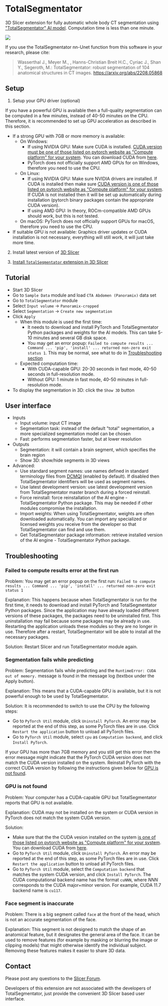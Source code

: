 # TotalSegmentator

3D Slicer extension for fully automatic whole body CT segmentation using ["TotalSegmentator" AI model](https://github.com/wasserth/TotalSegmentator). Computation time is less than one minute.

![](Screenshot01.jpg)

If you use the TotalSegmentator nn-Unet function from this software in your research, please cite:

> Wasserthal J., Meyer M., , Hanns-Christian Breit H.C., Cyriac J., Shan Y., Segeroth, M.: TotalSegmentator: robust segmentation of 104 anatomical structures in CT images. https://arxiv.org/abs/2208.05868

## Setup

1. Setup your GPU driver (optional)

If you have a powerful GPU is available then a full-quality segmentation can be computed in a few minutes, instead of 40-50 minutes on the CPU. Therefore, it is recommended to set up GPU acceleration as described in this section.

- If a strong GPU with 7GB or more memory is available:
  - On Windows:
    - If using NVIDIA GPU: Make sure CUDA is installed. [CUDA version must be one of those listed on pytorch website as "Compute platform" for your system](https://pytorch.org/get-started/locally/). You can download CUDA from [here](https://developer.nvidia.com/cuda-downloads).
    - PyTorch does not officially support AMD GPUs for on Windows, therefore you need to use the CPU.
  - On Linux:
    - If using NVIDIA GPU: Make sure NVIDIA drivers are installed. If CUDA is installed then make sure [CUDA version is one of those listed on pytorch website as "Compute platform" for your system](https://pytorch.org/get-started/locally/). If CUDA is not installed then it will be set up automatically during installation (pytorch binary packages contain the appropriate CUDA version).
    - If using AMD GPU: In theory, ROCm-compatible AMD GPUs should work, but this is not tested.
  - On macOS: PyTorch does not officially support GPUs for macOS, therefore you need to use the CPU.
- If suitable GPU is not available: Graphics driver updates or CUDA installation is not necessary, everything will still work, it will just take more time.

2. Install latest version of [3D Slicer](https://slicer.readthedocs.io/en/latest/user_guide/getting_started.html#installing-3d-slicer)

3. [Install `TotalSegmentator` extension in 3D Slicer](https://slicer.readthedocs.io/en/latest/user_guide/extensions_manager.html#install-extensions)

## Tutorial

- Start 3D Slicer
- Go to `Sample Data` module and load `CTA Abdomen (Panoramix)` data set
- Go to `TotalSegmentator` module
- Select `Input volume` -> `Panoramix-cropped`
- Select `Segmentation` -> `Create new segmentation`
- Click `Apply`
  - When this module is used the first time:
    - It needs to download and install PyTorch and TotalSegmentator Python packages and weights for the AI models. This can take 5-10 minutes and several GB disk space.
    - You may get an error popup: `Failed to compute results ... Command ... 'pip', 'install' ... returned non-zero exit status 1`. This may be normal, see what to do in [Troubleshooting section](#failed-to-compute-results-error-at-the-first-run)
  - Expected computation time:
    - With CUDA-capable GPU: 20-30 seconds in fast mode, 40-50 seconds in full-resolution mode.
    - Without GPU: 1 minute in fast mode, 40-50 minutes in full-resolution mode.
- To display the segmentation in 3D: click the `Show 3D` button

## User interface

- Inputs
  - Input volume: input CT image
  - Segmentation task: instead of the default "total" segmentation, a more specialized segmentation model can be chosen
  - Fast: performs segmentation faster, but at lower resolution
- Outputs
  - Segmentation: it will contain a brain segment, which specifies the brain region
  - Show 3D: show/hide segments in 3D views
- Advanced:
  - Use standard segment names: use names defined in standard terminology files from [DCMQI](https://github.com/QIICR/dcmqi) (enabled by default). If disabled then TotalSegmentator identifiers will be used as segment names.
  - Use latest development version: use latest development version from TotalSegmentator master branch during a forced reinstall. 
  - Force reinstall: force reinstallation of the AI engine - TotalSegmentator Python package. This may be needed if other modules compromise the installation.
  - Import weights: When using TotalSegmentator, weights are often downloaded automatically. You can import any specialized or licensed weights you receive from the developer so that TotalSegmentator can find and use them.  
  - Get TotalSegmentator package information: retrieve installed version of the AI engine - TotalSegmentator Python package.

## Troubleshooting

### Failed to compute results error at the first run

Problem: You may get an error popup on the first run: `Failed to compute results ... Command ... 'pip', 'install' ... returned non-zero exit status 1`

Explanation: This happens because when TotalSegmentator is run for the first time, it needs to download and install PyTorch and TotalSegmentator Python packages. Since the application may have already loaded different versions of these packages, the packages need to be uninstalled first. This uninstallation may fail because some packages may be already in use. Restarting the application unloads these modules so they are no longer in use. Therefore after a restart, TotalSegmentator will be able to install all the necessary packages.

Solution: Restart Slicer and run TotalSegmentator module again.

### Segmentation fails while predicting

Problem: Segmentation fails while predicting and the `RuntimeError: CUDA out of memory.` message is found in the message log (textbox under the Apply button).

Explanation: This means that a CUDA-capable GPU is available, but it is not powerful enough to be used by TotalSegmentator.

Solution: It is recommended to switch to use the CPU by the following steps:
- Go to `PyTorch Util` module, click `Uninstall PyTorch`. An error may be reported at the end of this step, as some PyTorch files are in use. Click `Restart the application` button to unload all PyTorch files.
- Go to `PyTorch Util` module, select `cpu` as `Computation backend`, and click `Install PyTorch`.

If your GPU has more than 7GB memory and you still get this error then the error message might indicate that the PyTorch CUDA version does not match the CUDA version installed on the system. Reinstall PyTorch with the correct CUDA version by following the instructions given below for [GPU is not found](#gpu-is-not-found).

### GPU is not found

Problem: Your computer has a CUDA-capable GPU but TotalSegmentator reports that GPU is not available.

Explanation: CUDA may not be installed on the system or CUDA version in PyTorch does not match the system CUDA version.

Solution:
- Make sure that the the CUDA vesion installed on the system [is one of those listed on pytorch website as "Compute platform" for your system](https://pytorch.org/get-started/locally/). You can download CUDA from [here](https://developer.nvidia.com/cuda-downloads).
- Go to `PyTorch Util` module, click `Uninstall PyTorch`. An error may be reported at the end of this step, as some PyTorch files are in use. Click `Restart the application` button to unload all PyTorch files.
- Go to `PyTorch Util` module, select the `Computation backend` that matches the system CUDA version, and click `Install PyTorch`. The CUDA computational backend name has the format `cuNNN`, where _NNN_ corresponds to the CUDA major+minor version. For example, CUDA 11.7 backend name is `cu117`.

### Face segment is inaccurate

Problem: There is a big segment called `face` at the front of the head, which is not an accurate segmentation of the face.

Explanation: This segment is not designed to match the shape of an anatomical feature, but it designates the general area of the face. It can be used to remove features (for example by masking or blurring the image or clipping models) that might otherwise identify the individual subject. Removing these features makes it easier to share 3D data.

## Contact

Please post any questions to the [Slicer Forum](https://discourse.slicer.org).

Developers of this extension are not associated with the developers of TotalSegmentator, just provide the convenient 3D Slicer based user interface.
